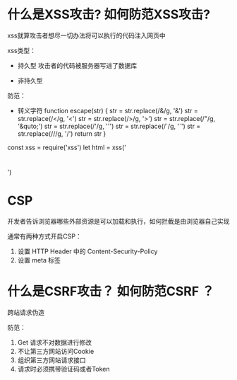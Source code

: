 # 什么是XSS攻击?  如何防范XSS攻击?
xss就算攻击者想尽一切办法将可以执行的代码注入网页中

xss类型：
  - 持久型
    攻击者的代码被服务器写进了数据库

  - 非持久型
    <!-- http://www.baidu.com?name=<script>alert(1)</script> -->


防范：
  - 转义字符
  function escape(str) {
    str = str.replace(/&/g, '&amp;')
    str = str.replace(/</g, '&lt;')
    str = str.replace(/>/g, '&gt;')
    str = str.replace(/"/g, '&quto;')
    str = str.replace(/'/g, '&#39;')
    str = str.replace(/`/g, '&#96;')
    str = str.replace(/\//g, '&#x2F;')
    return str
  }
  <!-- <script>alert(1)</script> -->
  <!-- &lt;script&gt;alert(1)&lt;&#x2F;script&gt; -->
  
const xss = require('xss')
let html = xss('<h1></h1>')



# CSP
开发者告诉浏览器哪些外部资源是可以加载和执行，如何拦截是由浏览器自己实现

通常有两种方式开启CSP：
  1. 设置 HTTP Header 中的 Content-Security-Policy
  2. 设置 meta 标签 <meta http-equiv="Content-Security-Policy">

  <!-- Content-Security-Policy: default-src 'self' 只允许访问本站文件 -->
  <!-- Content-Security-Policy: img-src https://*  只允许加载https图片 -->



# 什么是CSRF攻击？ 如何防范CSRF ？
跨站请求伪造

防范：
1. Get 请求不对数据进行修改
2. 不让第三方网站访问Cookie
3. 组织第三方网站请求接口
4. 请求时必须携带验证码或者Token